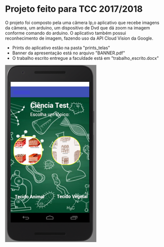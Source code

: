 # Projeto feito para TCC 2017/2018

O projeto foi composto pela uma câmera Ip,o aplicativo que recebe imagens da câmera, um arduino, um dispositivo de Dvd que dá zoom na imagem conforme comando do arduino. O aplicativo também possui reconhecimento de imagem, fazendo uso da API Cloud Vision da Google.

* Prints do aplicativo estão na pasta "prints_telas"
* Banner da apresentação está no arquivo "BANNER.pdf"
* O trabalho escrito entregue a faculdade está em "trabalho_escrito.docx"

![alt text](https://raw.githubusercontent.com/vicolmoraes/MicrosmobTCC/master/prints_telas/apptela1.png)
